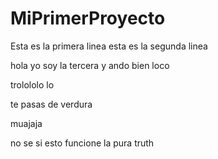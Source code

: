 # MiPrimerProyecto
Esta es la primera linea
esta es la segunda linea

hola yo soy la tercera y ando bien loco 

trolololo lo 

te pasas de verdura

muajaja

no se si esto funcione la pura truth


